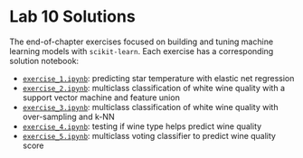 # Lab 10 Solutions

The end-of-chapter exercises focused on building and tuning machine learning models with `scikit-learn`. Each exercise has a corresponding solution notebook:

- [`exercise_1.ipynb`](./exercise_1.ipynb): predicting star temperature with elastic net regression
- [`exercise_2.ipynb`](./exercise_2.ipynb): multiclass classification of white wine quality with a support vector machine and feature union
- [`exercise_3.ipynb`](./exercise_3.ipynb): multiclass classification of white wine quality with over-sampling and k-NN
- [`exercise_4.ipynb`](./exercise_4.ipynb): testing if wine type helps predict wine quality
- [`exercise_5.ipynb`](./exercise_5.ipynb): multiclass voting classifier to predict wine quality score
